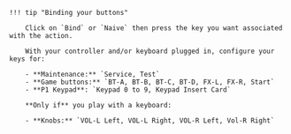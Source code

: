     !!! tip "Binding your buttons" 

        Click on `Bind` or `Naive` then press the key you want associated with the action.

        With your controller and/or keyboard plugged in, configure your keys for:  

        - **Maintenance:** `Service, Test`
        - **Game buttons:** `BT-A, BT-B, BT-C, BT-D, FX-L, FX-R, Start`
        - **P1 Keypad**: `Keypad 0 to 9, Keypad Insert Card` 

        **Only if** you play with a keyboard:

        - **Knobs:** `VOL-L Left, VOL-L Right, VOL-R Left, Vol-R Right`